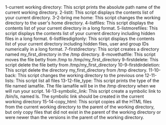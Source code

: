 1-current working directory: This script prints the absolute path name of the current working directory.
2-listit: This script displays the contents list of your current directory.
3-2-bring me home: This script changes the working directory to the user's home directory.
4-listfiles: This script displays the contents list of your current directory in a long format.
5-listmorefiles: This script displays the contents list of your current directory including hidden files in a long format.
6-listfilesdigitonly: This script displays the contents list of your current directory including hidden files, user and group IDs numerically in a long format.
7-firstdirectory: This script creates a directory named my_first_directory in the /tmp directory.
8-movethatfile: This script moves the file betty from /tmp to /tmp/my_first_directory
9-firstdelete: This script delete the file betty from /tmp/my_first_directory
10-9-firstdirdeletion: This script delete the directory my_first_directory from /tmp directory.
11-10-back: This script changes the working directory to the previous one
12-11-lists: This script list all files
13-12-file_type: This script prints the type of the file named iamafile. The file iamafile will be in the /tmp directory when we will run your script.
14-13-symbolic_link: This script create a symbolic link to /bin/ls, named ls. The symbolic link should be created in the current working directory
15-14-copy_html: This script copies all the HTML files from the current working directory to the parent of the working directory, but only copy files that did not exist in the parent of the working directory or were newer than the versions in the parent of the working directory.
